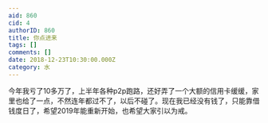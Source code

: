 ```yaml
---
aid: 860
cid: 4
authorID: 860
title: 你点进来
tags: []
comments: []
date: 2018-12-23T10:30:00.000Z
category: 水
---
```


今年我亏了10多万了，上半年各种p2p跑路，还好弄了一个大额的信用卡缓缓，家里也给了一点，不然连年都过不了，以后不碰了。现在我已经没有钱了，只能靠借钱度日了，希望2019年能重新开始，也希望大家引以为戒。
